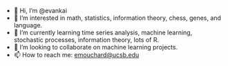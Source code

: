 - 👋 Hi, I’m @evankai
- 👀 I’m interested in math, statistics, information theory, chess, genes, and language. 
- 🌱 I’m currently learning time series analysis, machine learning, stochastic processes, information theory, lots of R. 
- 💞️ I’m looking to collaborate on machine learning projects. 
- 📫 How to reach me: emouchard@ucsb.edu

<!---
evankai/evankai is a ✨ special ✨ repository because its `README.md` (this file) appears on your GitHub profile.
You can click the Preview link to take a look at your changes.
--->
